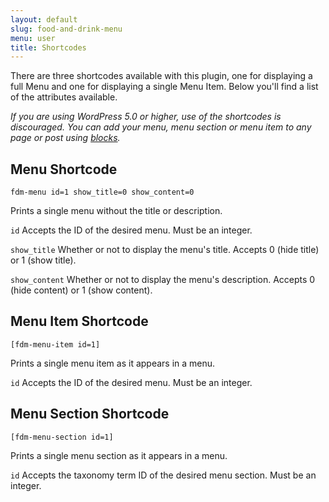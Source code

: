 ```yaml
---
layout: default
slug: food-and-drink-menu
menu: user
title: Shortcodes
---
```

There are three shortcodes available with this plugin, one for displaying a full Menu and one for displaying a single Menu Item. Below you'll find a list of the attributes available.

_If you are using WordPress 5.0 or higher, use of the shortcodes is discouraged. You can add your menu, menu section or menu item to any page or post using [blocks](complex-layouts)._

## Menu Shortcode

`fdm-menu id=1 show_title=0 show_content=0`

Prints a single menu without the title or description.

`id` Accepts the ID of the desired menu. Must be an integer.

`show_title` Whether or not to display the menu's title. Accepts 0 (hide title) or 1 (show title).

`show_content` Whether or not to display the menu's description. Accepts 0 (hide content) or 1 (show content).

## Menu Item Shortcode

`[fdm-menu-item id=1]`

Prints a single menu item as it appears in a menu.

`id` Accepts the ID of the desired menu. Must be an integer.

## Menu Section Shortcode

`[fdm-menu-section id=1]`

Prints a single menu section as it appears in a menu.

`id` Accepts the taxonomy term ID of the desired menu section. Must be an integer.
